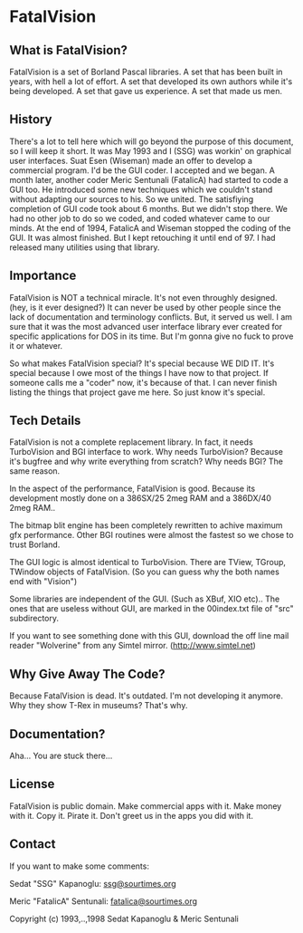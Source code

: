 FatalVision
===========

What is FatalVision?
-------------------
FatalVision is a set of Borland Pascal libraries. A set that has been
built in years, with hell a lot of effort. A set that developed its own
authors while it's being developed. A set that gave us experience. A set
that made us men.

History
-------
There's a lot to tell here which will go beyond the purpose of this
document, so I will keep it short. It was May 1993 and I (SSG) was
workin' on graphical user interfaces. Suat Esen (Wiseman) made an
offer to develop a commercial program. I'd be the GUI coder. I accepted
and we began. A month later, another coder Meric Sentunali (FatalicA)
had started to code a GUI too. He introduced some new techniques which
we couldn't stand without adapting our sources to his. So we united.
The satisfiying completion of GUI code took about 6 months. But we
didn't stop there. We had no other job to do so we coded, and coded
whatever came to our minds. At the end of 1994, FatalicA and Wiseman
stopped the coding of the GUI. It was almost finished. But I kept
retouching it until end of 97. I had released many utilities using that
library.

Importance
----------
FatalVision is NOT a technical miracle. It's not even throughly
designed. (hey, is it ever designed?) It can never be used by other
people since the lack of documentation and terminology conflicts. But,
it served us well. I am sure that it was the most advanced user
interface library ever created for specific applications for DOS in its
time. But I'm gonna give no fuck to prove it or whatever.

So what makes FatalVision special? It's special because WE DID IT. It's
special because I owe most of the things I have now to that project. If
someone calls me a "coder" now, it's because of that. I can never finish
listing the things that project gave me here. So just know it's special.

Tech Details
------------
FatalVision is not a complete replacement library. In fact, it needs
TurboVision and BGI interface to work. Why needs TurboVision? Because 
it's bugfree and why write everything from scratch? Why needs BGI? 
The same reason.

In the aspect of the performance, FatalVision is good. Because its
development mostly done on a 386SX/25 2meg RAM and a 386DX/40 2meg RAM..

The bitmap blit engine has been completely rewritten to achive maximum
gfx performance. Other BGI routines were almost the fastest so we 
chose to trust Borland.

The GUI logic is almost identical to TurboVision. There are TView,
TGroup, TWindow objects of FatalVision. (So you can guess why the both
names end with "Vision")

Some libraries are independent of the GUI. (Such as XBuf, XIO etc).. The
ones that are useless without GUI, are marked in the 00index.txt file of
"src\" subdirectory.

If you want to see something done with this GUI, download the off line
mail reader "Wolverine" from any Simtel mirror. (http://www.simtel.net)

Why Give Away The Code?
-----------------------
Because FatalVision is dead. It's outdated. I'm not developing it
anymore. Why they show T-Rex in museums? That's why.

Documentation?
-------------
Aha... You are stuck there...

License
-------
FatalVision is public domain. Make commercial apps with it. Make money with
it. Copy it. Pirate it. Don't greet us in the apps you did with it. 

Contact
-------
If you want to make some comments:

Sedat "SSG" Kapanoglu:
   <ssg@sourtimes.org>

Meric "FatalicA" Sentunali:
   <fatalica@sourtimes.org>

Copyright (c) 1993,..,1998 Sedat Kapanoglu & Meric Sentunali
